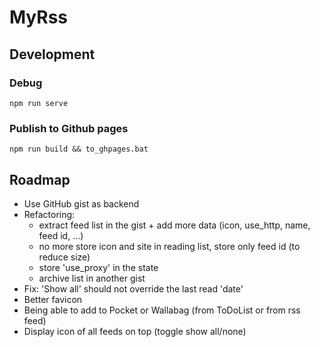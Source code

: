 
# MyRss

## Development

### Debug

`npm run serve`

### Publish to Github pages

`npm run build && to_ghpages.bat`


## Roadmap

* Use GitHub gist as backend
* Refactoring:
    - extract feed list in the gist + add more data (icon, use_http, name, feed id, ...)
    - no more store icon and site in reading list, store only feed id (to reduce size)
    - store 'use_proxy' in the state
    - archive list in another gist
* Fix: 'Show all' should not override the last read 'date'
* Better favicon
* Being able to add to Pocket or Wallabag (from ToDoList or from rss feed)
* Display icon of all feeds on top (toggle show all/none)
